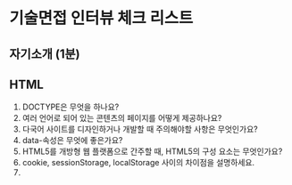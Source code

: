 # 기술면접 인터뷰 체크 리스트

## 자기소개 (1분)

## HTML

1. DOCTYPE은 무엇을 하나요?
2. 여러 언어로 되어 있는 콘텐츠의 페이지를 어떻게 제공하나요?
3. 다국어 사이트를 디자인하거나 개발할 때 주의해야할 사항은 무엇인가요?
4. data-속성은 무엇에 좋은가요?
5. HTML5를 개방형 웹 플랫폼으로 간주할 때, HTML5의 구성 요소는 무엇인가요?
6. cookie, sessionStorage, localStorage 사이의 차이점을 설명하세요.
7. <script>, <script async>, <script defer> 사이의 차이점을 설명하세요.
8. 왜 일반적으로 CSS <link> 태그를 <head></head> 태그 사이에 위치시키고, JS <script> 태그를 </body> 직전에 위치시키는 것이 좋은 방법인가요? 다른 예외적인 상황을 알고있나요?
9. 프로그레시브 렌더링이 무엇인가요?
10. 이미지 태그에 srcset 속성을 사용하는 이유는 무엇인가요? 이 속성의 컨텐츠를 실행할 때 브라우저의 프로세스를 설명하세요.
11. 다른 HTML 템플릿 언어를 사용해본 적이 있나요?
12. HTML5의 시맨틱 태그는 무엇인가?
13. HTML5 doctype과 기본 doctype의 차이점은?
14. heading태그(h1,h2,h3)와 title태그의 차이점은 무엇인가?
15. HTML5에는 몇개의 heading 태그가 존재하나요?
16. figure 태그와 image 태그의 차이점은?
17. section 태그와 div 태그의 차이점은?
18. class 와 id 의 차이점은?
19. canvas와 svg 차이점은?
20. 반응형 페이지를 만들기 위해 html 추가해야되는 것은?
21. HTML5에 추가된 미디어 태그는?
22. HTML5에 추가된 새로운 'input' 타입은?
23. HTML5에서 image map은 무엇인가?
24. <b>속성과 <strong>태그의 차이점은?
25. <i> 태그와 <em> 태그의 차이점은?
26. HTML5에 추가된 서식 태그는?
27. HTML5의 웹스토리지 개념을 말하여라
28. 'Geolocaltion API'은 무엇인가?
29. Meta 태그를 설명해보아라
30. HTML5에서 inline 요소와 block 요소는?
31. <article> 요소내에 <section>을 넣을 수 있나요? 아니면, 그 반대일까요?


## CSS

1. CSS 선택자의 특정성은 무엇이며 어떻게 작동하나요?
2. Resetting과 Normalizing CSS의 차이점은 무엇인가요? 당신은 무엇을 선택할 것이며, 그 이유는 무엇인가요?
3. float가 어떻게 작동하는지 설명하세요.
4. z-index와 스택 컨텍스트(stacking context)가 어떻게 형성되는지 설명하세요.
5. BFC(Block Formatting Context)와 그 작동 방식을 설명하세요.
6. clear 하는 방법에는 어떤 것이 있으며, 각각 어떤상황에 적합한가요?
7. CSS 스프라이트는 무엇인가요? 그리고 당신이 페이지나 사이트에 구현하는 방법도 설명해주세요.
8. 브라우저 별로 스타일이 다른 문제를 어떤 접근 방법으로 해결하나요?
9. 기능이 제한된 브라우저의 페이지는 어떻게 처리하나요? 어떤 기술/프로세스를 사용하나요?
10. 콘텐츠를 시각적으로 숨기는(그리고 screen reader에서만 사용할 수 있게 만드는)다양한 방법은 무엇인가요?

11. 그리드 시스템을 사용해본적 있나요? 만약 그렇다면, 당신은 어떤 것을 선호하나요?
12. 미디어 쿼리나 모바일만을 위한 layouts/CSS를 사용하거나 구현해본적 있나요?
13. SVG 스타일링에 익숙하신가요?
14. screen이 아닌 @media 속성의 예를 들어줄 수 있나요?
15. 효율적인 CSS를 작성하는데 있어서 어려움은 무엇인가요?
16. CSS 전처리기를 사용하면 어떤 장단점이 있나요?
17. 사용했던 CSS 전처리기에 대해 좋았던 점과 싫었던 점을 설명해주세요.
18. 비표준 글꼴을 사용하는 웹 디자인 컴포넌트를 어떻게 구현하나요?
19. 브라우저가 CSS 선택자에 일치하는 요소를 어떻게 결정하는지 설명하세요.
20. Pseudo-elements(가상선택자)에 대해 설명하고 이 요소가 무엇을 위해 사용되는지 설명하세요.

21. 박스 모델에 대한 당신의 이해와 CSS에서 브라우저에 다른 박스 모델로 레이아웃을 렌더링하는 방법을 설명하세요.
22. * { box-sizing: border-box; }는 무엇을 하나요? 장점은 무엇인가요?
23. inline 과 inline-block 의 차이점은 무엇인가요?
24. relative, fixed, absolute, static 요소의 차이점은 무엇인가요?
25. 로컬이나 프로덕션 환경에서 사용했던 CSS 프레임워크는 무엇인가요? 어떻게 그들을 바꾸거나 개선할 수 있을까요?
26. 새로운 CSS Flexbox나 Grid 스펙을 사용해본 적이 있나요?
27. 반응형 웹사이트를 코딩하는 것과 모바일 우선 전략을 사용하는 것 사이의 차이점을 설명하세요.
28. 반응형 디자인은 적응형 디자인과 어떻게 다른가요?
29. 레티나 그래픽으로 작업 해본 적이 있나요? 그렇다면, 언제, 어떤 기술을 사용하였나요?
30. absolute 포지셔닝 대신 translate()를 사용하는 이유가 무엇인가요? 또는 그 반대의 경우에 대해서는 어떻게 생각하시나요?, 그 이유는 무엇인가요?

31. CSS에서 상속이 되는 속성을 2개만 꼽아보세요.
 - visibility, opacity, font, color, line-height, text-align, white-space
32.  jpg, gif, png의 차이점을 설명해보세요.
33. 레이아웃과 관련된 CSS 요소들이 무엇이 있는지?
34. position: relative 와 position: absolute 속도 비교

## cs
1. Doctype을 사용하지 않을 때는 무슨 일이 발생할까요?
2. blockquote 태그는 어떤 용도로 사용해야 할까요?
3. IR기법 :  이미지 대체 텍스트 제공을 위한 css 기법
4. 쿠키, 세션, 토큰에 관하여 설명하시오.
5. Ajax에 대해 가능한 자세히 말해보아라. (장점/단점)
6. 브라우저 렌더링에 대하여 설명하라
7. 네이버에서 검색을 하면 일어나는 일을 설명하라
8. get/post에 대해 말해보아라
9. API는 무엇인가?
10. 프레임워크와 라이브러리의 차이점은?

## JS
1. 호이스팅에 대해 설명해라
2. '==', '==='의 차이를 말해보아라
3. babel의 역할과 사용 이유
4. webpack의 역할과 사용 이유
5. Jquery / react 차이점
6. 네이버 접속시 렌더링 되는 과정
7. 서비스에 속도 문제가 발생될 때 해결할 수 있는 방법
8. 데이터 전달되는 과정
9. TCP / HTTP 차이점
10. 함수 선언식 / 함수 표현식 차이점
11. CSR / SSR 에 대해 설명해라
12. CSRF란?
13. this란?
14. 브라우저가 es6버전 이후로 생겨진 기능들을 읽지 못하는 이유
15. 클로저에 대해 설명해라.

## GIT
1. git과 젠킨스에 대해 설명하라.
2. PR에 대해 설명하라
3. merge에 대해 설명하라. rebase와의 차이점은?
4. clone과 fork의 차이점은?
5. fork와 branch의 차이점?
6. pull과 fetch의 차이점은?